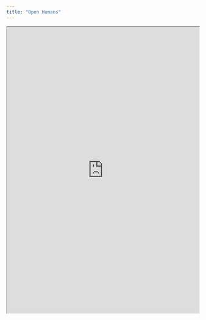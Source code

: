 ```yaml
---
title: "Open Humans"
---
```



<iframe height="750" width="100%" src="https://ewelton.github.io/ktest/wiki.html#Open%20Humans"></iframe>
